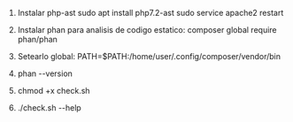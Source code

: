 1) Instalar php-ast
sudo apt install php7.2-ast
sudo service apache2 restart

2) Instalar phan para analisis de codigo estatico:
composer global require phan/phan

3) Setearlo global:
PATH=$PATH:/home/user/.config/composer/vendor/bin

4) phan --version

5) chmod +x check.sh

6) ./check.sh --help